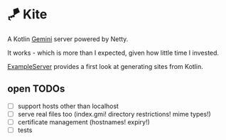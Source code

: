 # 🪁 Kite

A Kotlin [Gemini](https://gemini.circumlunar.space/) server powered by Netty.

It works - which is more than I expected, given how little time I invested.

[ExampleServer](kite-example/src/main/kotlin/low/orbit/kite/example/ExampleServer.kt)
provides a first look at generating sites from Kotlin.

## open TODOs

- [ ] support hosts other than localhost
- [ ] serve real files too (index.gmi! directory restrictions! mime types!)
- [ ] certificate management (hostnames! expiry!)
- [ ] tests
